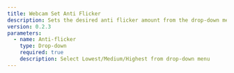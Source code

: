 ```yaml
---
title: Webcam Set Anti Flicker
description: Sets the desired anti flicker amount from the drop-down menu
version: 0.2.3
parameters:
  - name: Anti-flicker
    type: Drop-down
    required: true
    description: Select Lowest/Medium/Highest from drop-down menu
---
```


